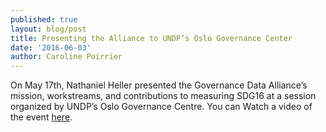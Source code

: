 ```yaml
---
published: true
layout: blog/post
title: Presenting the Alliance to UNDP’s Oslo Governance Center
date: '2016-06-03'
author: Caroline Poirrier
---
```

On May 17th, Nathaniel Heller presented the Governance Data Alliance’s mission, workstreams, and contributions to measuring SDG16 at a session organized by UNDP’s Oslo Governance Centre. You can Watch a video of the event [here](https://www.youtube.com/watch?v=j3Z-vEdbTQE&feature=youtu.be).


